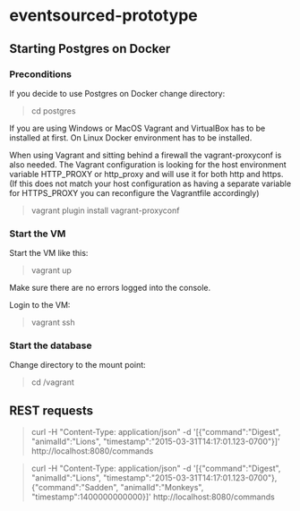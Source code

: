 # eventsourced-prototype 

## Starting Postgres on Docker
### Preconditions
If you decide to use Postgres on Docker change directory:
> cd postgres

If you are using Windows or MacOS Vagrant and VirtualBox has to be installed at first. On Linux Docker environment has to be
installed.

When using Vagrant and sitting behind a firewall the vagrant-proxyconf is also needed. The Vagrant configuration is looking for 
the host environment variable HTTP_PROXY or http_proxy and will use it for both http and https. (If this does not match your
host configuration as having a separate variable for HTTPS_PROXY you can reconfigure the Vagrantfile accordingly) 
 
>vagrant plugin install vagrant-proxyconf

### Start the VM
Start the VM like this:
>vagrant up

Make sure there are no errors logged into the console.

Login to the VM:
>vagrant ssh

### Start the database
Change directory to the mount point:
>cd /vagrant


## REST requests

>curl -H "Content-Type: application/json" -d '[{"command":"Digest", "animalId":"Lions", "timestamp":"2015-03-31T14:17:01.123-0700"}]' http://localhost:8080/commands

>curl -H "Content-Type: application/json" -d '[{"command":"Digest", "animalId":"Lions", "timestamp":"2015-03-31T14:17:01.123-0700"},
{"command":"Sadden", "animalId":"Monkeys", "timestamp":1400000000000}]' http://localhost:8080/commands

